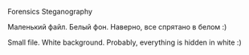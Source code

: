 Forensics Steganography

Маленький файл. Белый фон. Наверно, все спрятано в белом :)

Small file. White background. Probably, everything is hidden in white :)
